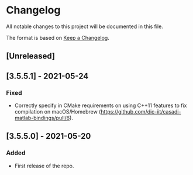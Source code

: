 # Changelog
All notable changes to this project will be documented in this file.

The format is based on [Keep a Changelog](https://keepachangelog.com/en/1.0.0/).

## [Unreleased]

## [3.5.5.1] - 2021-05-24

### Fixed
- Correctly specify in CMake requirements on using C++11 features to fix compilation on macOS/Homebrew (https://github.com/dic-iit/casadi-matlab-bindings/pull/6).

## [3.5.5.0] - 2021-05-20

### Added
- First release of the repo.


